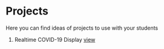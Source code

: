 # Projects
Here you can find ideas of projects to use with your students
1. Realtime COVID-19 Display [view](project1/project1.md)
